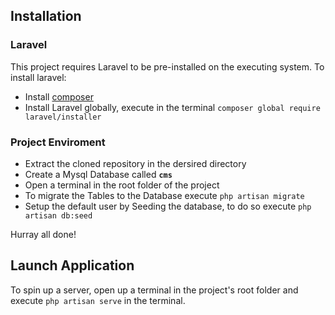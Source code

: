 ## Installation

### Laravel 
 This project requires Laravel to be pre-installed on the executing system. To install laravel:
- Install [composer](https://getcomposer.org/)
- Install Laravel globally, execute in the terminal ``` composer global require laravel/installer ```


### Project Enviroment
- Extract the cloned repository in the dersired directory
- Create a Mysql Database called <b>`cms`</b>
- Open a terminal in the root folder of the project
- To migrate the Tables to the Database execute ``` php artisan migrate ```
- Setup the default user by Seeding the database, to do so execute ``` php artisan db:seed ```

Hurray all done!

## Launch Application
To spin up a server, open up a terminal in the project's root folder and execute ``` php artisan serve ``` in the terminal.
